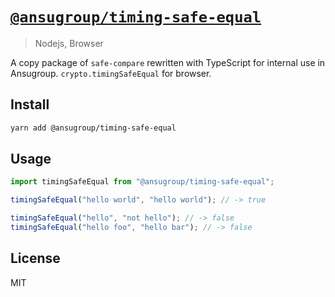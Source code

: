 # [`@ansugroup/timing-safe-equal`](https://www.npmjs.com/package/@ansugroup/timing-safe-equal)

> Nodejs, Browser

A copy package of `safe-compare` rewritten with TypeScript for internal use in Ansugroup. `crypto.timingSafeEqual` for browser.

## Install

```bash
yarn add @ansugroup/timing-safe-equal
```

## Usage

```ts
import timingSafeEqual from "@ansugroup/timing-safe-equal";

timingSafeEqual("hello world", "hello world"); // -> true

timingSafeEqual("hello", "not hello"); // -> false
timingSafeEqual("hello foo", "hello bar"); // -> false
```

## License

MIT
